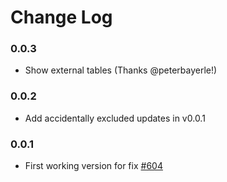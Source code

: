 # Change Log


### 0.0.3

- Show external tables (Thanks @peterbayerle!)

### 0.0.2

- Add accidentally excluded updates in v0.0.1

### 0.0.1

- First working version for fix [#604](https://github.com/mtxr/vscode-sqltools/issues/604)